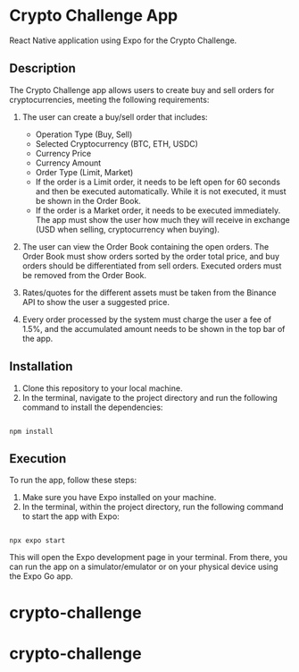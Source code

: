 # Crypto Challenge App

React Native application using Expo for the Crypto Challenge.

## Description

The Crypto Challenge app allows users to create buy and sell orders for cryptocurrencies, meeting the following requirements:

1. The user can create a buy/sell order that includes:

   - Operation Type (Buy, Sell)
   - Selected Cryptocurrency (BTC, ETH, USDC)
   - Currency Price
   - Currency Amount
   - Order Type (Limit, Market)
   - If the order is a Limit order, it needs to be left open for 60 seconds and then be executed automatically. While it is not executed, it must be shown in the Order Book.
   - If the order is a Market order, it needs to be executed immediately. The app must show the user how much they will receive in exchange (USD when selling, cryptocurrency when buying).

2. The user can view the Order Book containing the open orders. The Order Book must show orders sorted by the order total price, and buy orders should be differentiated from sell orders. Executed orders must be removed from the Order Book.

3. Rates/quotes for the different assets must be taken from the Binance API to show the user a suggested price.

4. Every order processed by the system must charge the user a fee of 1.5%, and the accumulated amount needs to be shown in the top bar of the app.

## Installation

1. Clone this repository to your local machine.
2. In the terminal, navigate to the project directory and run the following command to install the dependencies:

```shell

npm install

```

## Execution

To run the app, follow these steps:

1. Make sure you have Expo installed on your machine.
2. In the terminal, within the project directory, run the following command to start the app with Expo:

```shell

npx expo start

```

This will open the Expo development page in your terminal. From there, you can run the app on a simulator/emulator or on your physical device using the Expo Go app.
# crypto-challenge
# crypto-challenge
